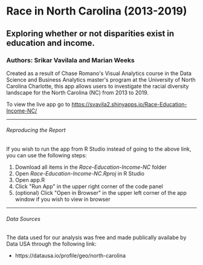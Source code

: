 # Race in North Carolina (2013-2019)

## Exploring whether or not disparities exist in education and income.

### Authors: Srikar Vavilala and Marian Weeks

Created as a result of Chase Romano's Visual Analytics course in the Data Science and Business Analytics master's program at the University of North Carolina Charlotte, this app allows users to investigate the racial diversity landscape for the North Carolina (NC) from 2013 to 2019.

To view the live app go to https://svavila2.shinyapps.io/Race-Education-Income-NC/

<hr>

<h6>Reproducing the Report</h6>

If you wish to run the app from R Studio instead of going to the above link, you can use the following steps:
<ol>
  <li>Download all items in the <em>Race-Education-Income-NC</em> folder</li>
  <li>Open <em>Race-Education-Income-NC.Rproj</em> in R Studio</li>
  <li>Open app.R</li>
  <li>Click "Run App" in the upper right corner of the code panel</li>
  <li>(optional) Click "Open in Browser" in the upper left corner of the app window if you wish to view in browser</li>
</ol>

<hr>

<h6>Data Sources</h6>

The data used for our analysis was free and made publically availabe by Data USA through the following link:
<ul>
  <li>https://datausa.io/profile/geo/north-carolina</li>
 </ul>
